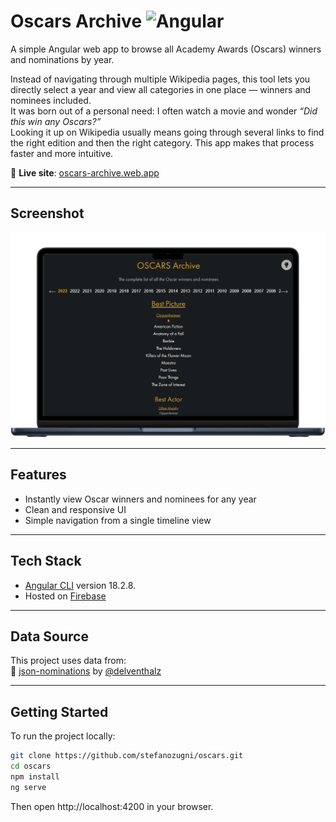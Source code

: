 # Oscars Archive ![Angular](https://img.shields.io/badge/Made%20with-Angular-DD0031?style=flat&logo=angular&logoColor=white)

A simple Angular web app to browse all Academy Awards (Oscars) winners and nominations by year.

Instead of navigating through multiple Wikipedia pages, this tool lets you directly select a year and view all categories in one place — winners and nominees included.  
It was born out of a personal need: I often watch a movie and wonder _“Did this win any Oscars?”_  
Looking it up on Wikipedia usually means going through several links to find the right edition and then the right category. This app makes that process faster and more intuitive.

🔗 **Live site**: [oscars-archive.web.app](https://oscars-archive.web.app)

---

## Screenshot

![App screenshot](./screenshot.png)  
<!-- Replace "screenshot.png" with your image file, or rename accordingly -->

---

## Features

- Instantly view Oscar winners and nominees for any year
- Clean and responsive UI
- Simple navigation from a single timeline view

---

## Tech Stack

- [Angular CLI](https://github.com/angular/angular-cli) version 18.2.8.
- Hosted on [Firebase](https://firebase.google.com/)

---

## Data Source

This project uses data from:  
📁 [json-nominations](https://github.com/delventhalz/json-nominations) by [@delventhalz](https://github.com/delventhalz)

---

## Getting Started

To run the project locally:

```bash
git clone https://github.com/stefanozugni/oscars.git
cd oscars
npm install
ng serve
```

Then open http://localhost:4200 in your browser.
